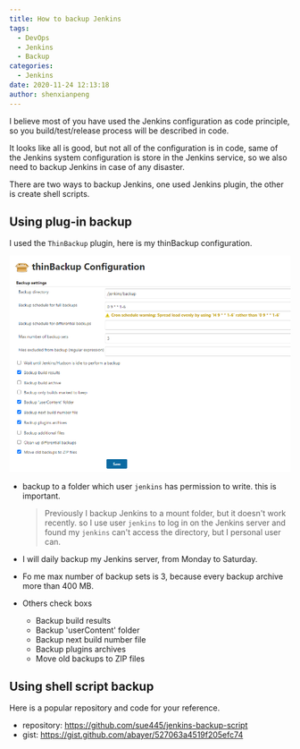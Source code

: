 ```yaml
---
title: How to backup Jenkins
tags:
  - DevOps
  - Jenkins
  - Backup
categories:
  - Jenkins
date: 2020-11-24 12:13:18
author: shenxianpeng
---
```


I believe most of you have used the Jenkins configuration as code principle, so you build/test/release process will be described in code.

It looks like all is good, but not all of the configuration is in code, same of the Jenkins system configuration is store in the Jenkins service, so we also need to backup Jenkins in case of any disaster.

There are two ways to backup Jenkins, one used Jenkins plugin, the other is create shell scripts.

## Using plug-in backup

I used the `ThinBackup` plugin, here is my thinBackup configuration.

![ThinBackup Configuration](jenkins-backup/thinBackup-Configuration.png)

<!-- more -->

* backup to a folder which user `jenkins` has permission to write. this is important.

  > Previously I backup Jenkins to a mount folder, but it doesn't work recently. so I use user `jenkins` to log in on the Jenkins server and found my `jenkins` can't access the directory, but I personal user can.

* I will daily backup my Jenkins server, from Monday to Saturday.
* Fo me max number of backup sets is 3, because every backup archive more than 400 MB.
* Others check boxs
  * Backup build results
  * Backup 'userContent' folder
  * Backup next build number file
  * Backup plugins archives
  * Move old backups to ZIP files

## Using shell script backup

Here is a popular repository and code for your reference.

* repository: https://github.com/sue445/jenkins-backup-script
* gist: https://gist.github.com/abayer/527063a4519f205efc74
